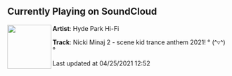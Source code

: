 ## Currently Playing on SoundCloud

[<img align="left" width="100" src="https://i1.sndcdn.com/artworks-nZHCcYWURgYzL45k-6Soqhw-t500x500.jpg">](https://soundcloud.com/hydeparkhifi/scene-kid-trance-anthem-2021?in=hydeparkhifi/sets/nicki-minaj-2-the-musical)

**Artist**: Hyde Park Hi-Fi 

**Track**: Nicki Minaj 2 - scene kid trance anthem 2021! ° (^▿^) °

Last updated at 04/25/2021 12:52
